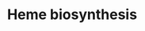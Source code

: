 ---
annotations:
- id: PW:0000218
  parent: regulatory pathway
  type: Pathway Ontology
  value: heme biosynthetic pathway
authors:
- Kdahlquist
- MaintBot
- Mills42
- Christine Chichester
- Egonw
- Mkutmon
- Eweitz
- Khanspers
citedin: ''
communities: []
description: 'The enzymatic process that produces heme is porphyrin synthesis. The
  process is highly conserved across biology. In humans, this pathway serves almost
  exclusively to form heme.  Heme biosynthesis starts with the synthesis of D-Aminolevulinic
  acid (dALA or δALA) from the amino acid glycine and succinyl-CoA, which is produced
  in the TCA cycle (Krebs cycle). This reaction is catalyzed by ALA synthase, which
  is a rate-limiting enzyme that is regulated by intracellular glucose and heme levels.  The
  major organs for heme synthesis are the liver and the bone marrow.  Source: Adapted
  from [Wikipedia](https://en.wikipedia.org/wiki/Heme).'
last-edited: 2025-07-08
ndex: null
organisms:
- Drosophila melanogaster
redirect_from:
- /index.php/Pathway:WP269
- /instance/WP269
- /instance/WP269_r139840
revision: r139840
schema-jsonld:
- '@context': https://schema.org/
  '@id': https://wikipathways.github.io/pathways/WP269.html
  '@type': Dataset
  creator:
    '@type': Organization
    name: WikiPathways
  description: 'The enzymatic process that produces heme is porphyrin synthesis. The
    process is highly conserved across biology. In humans, this pathway serves almost
    exclusively to form heme.  Heme biosynthesis starts with the synthesis of D-Aminolevulinic
    acid (dALA or δALA) from the amino acid glycine and succinyl-CoA, which is produced
    in the TCA cycle (Krebs cycle). This reaction is catalyzed by ALA synthase, which
    is a rate-limiting enzyme that is regulated by intracellular glucose and heme
    levels.  The major organs for heme synthesis are the liver and the bone marrow.  Source:
    Adapted from [Wikipedia](https://en.wikipedia.org/wiki/Heme).'
  keywords:
  - 2 CO₂
  - 2 H₂O
  - 4 CO₂
  - Alas
  - CG1885
  - CO₂
  - CoA
  - Coprox
  - Fe2+
  - H₂O
  - O₂
  - Pbgs
  - Ppox
  - Updo
  - delta-aminolevulinate
  - ferrochelatase
  - glycine
  - l(3)02640
  - succinyl-CoA
  license: CC0
  name: Heme biosynthesis
seo: CreativeWork
title: Heme biosynthesis
wpid: WP269
---